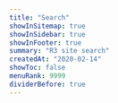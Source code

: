 ```yaml
---
title: "Search"
showInSitemap: true
showInSidebar: true
showInFooter: true
summary: "R3 site search"
createdAt: "2020-02-14"
showToc: false
menuRank: 9999
dividerBefore: true
---
```


<Search :resultLimit="1000" :resultAsNav="false" :focus="true"></Search>
